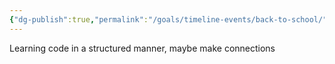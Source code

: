 ```yaml
---
{"dg-publish":true,"permalink":"/goals/timeline-events/back-to-school/","tags":["timeline","personal"],"created":"","updated":""}
---
```



Learning code in a structured manner, maybe make connections